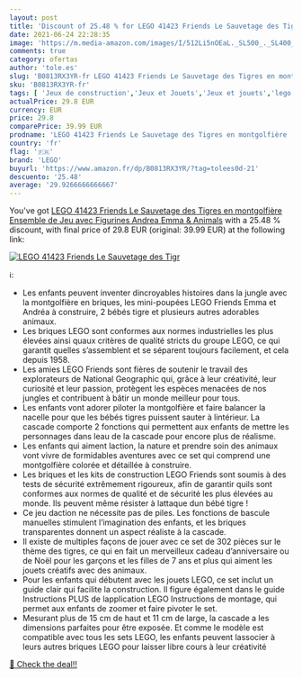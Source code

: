```yaml
---
layout: post
title: 'Discount of 25.48 % for LEGO 41423 Friends Le Sauvetage des Tigr'
date: 2021-06-24 22:28:35
image: 'https://m.media-amazon.com/images/I/512Li5nOEaL._SL500_._SL400_.jpg'
comments: true
category: ofertas
author: 'tole.es'
slug: 'B0813RX3YR-fr LEGO 41423 Friends Le Sauvetage des Tigres en montgolfière...'
sku: 'B0813RX3YR-fr'
tags: [ 'Jeux de construction','Jeux et Jouets','Jeux et jouets','lego', ]
actualPrice: 29.8 EUR
currency: EUR
price: 29.8
comparePrice: 39.99 EUR
prodname: 'LEGO 41423 Friends Le Sauvetage des Tigres en montgolfière  Ensemble de Jeu avec Figurines Andrea  Emma & Animals'
country: 'fr'
flag: '🇫🇷'
brand: 'LEGO'
buyurl: 'https://www.amazon.fr/dp/B0813RX3YR/?tag=tolees0d-21'
descuento: '25.48'
average: '29.9266666666667'
---
```


You've got [LEGO 41423 Friends Le Sauvetage des Tigres en montgolfière  Ensemble de Jeu avec Figurines Andrea  Emma & Animals](https://www.amazon.fr/dp/B0813RX3YR/?tag=tolees0d-21) with a  25.48 % discount, with final price of 29.8 EUR (original: 39.99 EUR) at the following link:

[![LEGO 41423 Friends Le Sauvetage des Tigr](https://m.media-amazon.com/images/I/512Li5nOEaL._SL500_._SL400_.jpg)](https://www.amazon.fr/dp/B0813RX3YR/?tag=tolees0d-21)

ℹ️:

- Les enfants peuvent inventer dincroyables histoires dans la jungle avec la montgolfière en briques, les mini-poupées LEGO Friends Emma et Andréa à construire, 2 bébés tigre et plusieurs autres adorables animaux.
- Les briques LEGO sont conformes aux normes industrielles les plus élevées ainsi quaux critères de qualité stricts du groupe LEGO, ce qui garantit quelles s’assemblent et se séparent toujours facilement, et cela depuis 1958.
- Les amies LEGO Friends sont fières de soutenir le travail des explorateurs de National Geographic qui, grâce à leur créativité, leur curiosité et leur passion, protègent les espèces menacées de nos jungles et contribuent à bâtir un monde meilleur pour tous.
- Les enfants vont adorer piloter la montgolfière et faire balancer la nacelle pour que les bébés tigres puissent sauter à lintérieur. La cascade comporte 2 fonctions qui permettent aux enfants de mettre les personnages dans leau de la cascade pour encore plus de réalisme.
- Les enfants qui aiment laction, la nature et prendre soin des animaux vont vivre de formidables aventures avec ce set qui comprend une montgolfière colorée et détaillée à construire.
- Les briques et les kits de construction LEGO Friends sont soumis à des tests de sécurité extrêmement rigoureux, afin de garantir quils sont conformes aux normes de qualité et de sécurité les plus élevées au monde. Ils peuvent même résister à lattaque dun bébé tigre !
- Ce jeu daction ne nécessite pas de piles. Les fonctions de bascule manuelles stimulent l’imagination des enfants, et les briques transparentes donnent un aspect réaliste à la cascade.
- Il existe de multiples façons de jouer avec ce set de 302 pièces sur le thème des tigres, ce qui en fait un merveilleux cadeau d’anniversaire ou de Noël pour les garçons et les filles de 7 ans et plus qui aiment les jouets créatifs avec des animaux.
- Pour les enfants qui débutent avec les jouets LEGO, ce set inclut un guide clair qui facilite la construction. Il figure également dans le guide Instructions PLUS de lapplication LEGO Instructions de montage, qui permet aux enfants de zoomer et faire pivoter le set.
- Mesurant plus de 15 cm de haut et 11 cm de large, la cascade a les dimensions parfaites pour être exposée. Et comme le modèle est compatible avec tous les sets LEGO, les enfants peuvent lassocier à leurs autres briques LEGO pour laisser libre cours à leur créativité

[🛒 Check the deal!!](https://www.amazon.fr/dp/B0813RX3YR/?tag=tolees0d-21)
